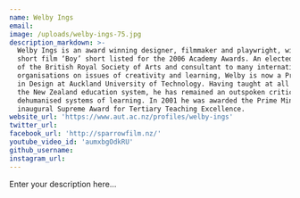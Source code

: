 ```yaml
---
name: Welby Ings
email:
image: /uploads/welby-ings-75.jpg
description_markdown: >-
  Welby Ings is an award winning designer, filmmaker and playwright, with his
  short film ‘Boy’ short listed for the 2006 Academy Awards. An elected Fellow
  of the British Royal Society of Arts and consultant to many international
  organisations on issues of creativity and learning, Welby is now a Professor
  in Design at Auckland University of Technology. Having taught at all levels of
  the New Zealand education system, he has remained an outspoken critic of
  dehumanised systems of learning. In 2001 he was awarded the Prime Minister’s
  inaugural Supreme Award for Tertiary Teaching Excellence.
website_url: 'https://www.aut.ac.nz/profiles/welby-ings'
twitter_url:
facebook_url: 'http://sparrowfilm.nz/'
youtube_video_id: 'aumxbgOdkRU'
github_username:
instagram_url:
---
```


Enter your description here...
